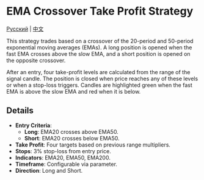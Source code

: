 # EMA Crossover Take Profit Strategy
[Русский](README_ru.md) | [中文](README_cn.md)

This strategy trades based on a crossover of the 20-period and 50-period exponential moving averages (EMAs). A long position is opened when the fast EMA crosses above the slow EMA, and a short position is opened on the opposite crossover.

After an entry, four take-profit levels are calculated from the range of the signal candle. The position is closed when price reaches any of these levels or when a stop-loss triggers. Candles are highlighted green when the fast EMA is above the slow EMA and red when it is below.

## Details

- **Entry Criteria**:
  - **Long**: EMA20 crosses above EMA50.
  - **Short**: EMA20 crosses below EMA50.
- **Take Profit**: Four targets based on previous range multipliers.
- **Stops**: 3% stop-loss from entry price.
- **Indicators**: EMA20, EMA50, EMA200.
- **Timeframe**: Configurable via parameter.
- **Direction**: Long and Short.


